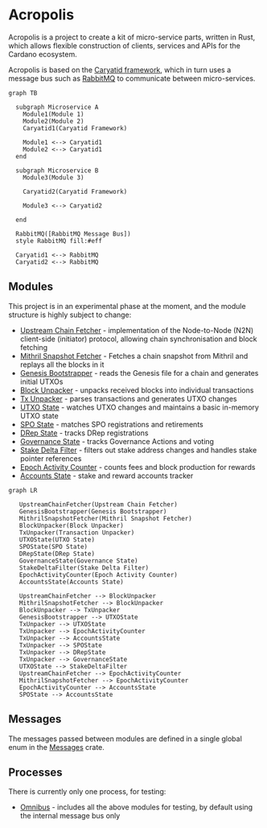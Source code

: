 # Acropolis

Acropolis is a project to create a kit of micro-service parts, written in
Rust, which allows flexible construction of clients, services and APIs for
the Cardano ecosystem.

Acropolis is based on the
[Caryatid framework](https://github.com/input-output-hk/caryatid),
which in turn uses a message bus such as [RabbitMQ](https://www.rabbitmq.com/)
to communicate between micro-services.

```mermaid
graph TB

  subgraph Microservice A
    Module1(Module 1)
    Module2(Module 2)
    Caryatid1(Caryatid Framework)

    Module1 <--> Caryatid1
    Module2 <--> Caryatid1
  end

  subgraph Microservice B
    Module3(Module 3)

    Caryatid2(Caryatid Framework)

    Module3 <--> Caryatid2

  end

  RabbitMQ([RabbitMQ Message Bus])
  style RabbitMQ fill:#eff

  Caryatid1 <--> RabbitMQ
  Caryatid2 <--> RabbitMQ
```

## Modules

This project is in an experimental phase at the moment, and the module
structure is highly subject to change:

* [Upstream Chain Fetcher](modules/upstream_chain_fetcher) -
  implementation of the Node-to-Node (N2N) client-side (initiator)
  protocol, allowing chain synchronisation and block fetching
* [Mithril Snapshot Fetcher](modules/mithril_snapshot_fetcher) -
  Fetches a chain snapshot from Mithril and replays all the blocks in it
* [Genesis Bootstrapper](modules/genesis_bootstrapper) - reads the Genesis
  file for a chain and generates initial UTXOs
* [Block Unpacker](modules/block_unpacker) - unpacks received blocks
  into individual transactions
* [Tx Unpacker](modules/tx_unpacker) - parses transactions and generates UTXO
  changes
* [UTXO State](modules/utxo_state) - watches UTXO changes and maintains a basic in-memory UTXO state
* [SPO State](modules/spo_state) - matches SPO registrations and retirements
* [DRep State](modules/drep_state) - tracks DRep registrations
* [Governance State](modules/governance_state) - tracks Governance Actions and voting
* [Stake Delta Filter](modules/stake_delta_filter) - filters out stake address changes and handles stake pointer references
* [Epoch Activity Counter](modules/epoch_activity_counter) - counts fees and block production for rewards
* [Accounts State](modules/accounts_state) - stake and reward accounts tracker

```mermaid
graph LR

   UpstreamChainFetcher(Upstream Chain Fetcher)
   GenesisBootstrapper(Genesis Bootstrapper)
   MithrilSnapshotFetcher(Mithril Snapshot Fetcher)
   BlockUnpacker(Block Unpacker)
   TxUnpacker(Transaction Unpacker)
   UTXOState(UTXO State)
   SPOState(SPO State)
   DRepState(DRep State)
   GovernanceState(Governance State)
   StakeDeltaFilter(Stake Delta Filter)
   EpochActivityCounter(Epoch Activity Counter)
   AccountsState(Accounts State)

   UpstreamChainFetcher --> BlockUnpacker
   MithrilSnapshotFetcher --> BlockUnpacker
   BlockUnpacker --> TxUnpacker
   GenesisBootstrapper --> UTXOState
   TxUnpacker --> UTXOState
   TxUnpacker --> EpochActivityCounter
   TxUnpacker --> AccountsState
   TxUnpacker --> SPOState
   TxUnpacker --> DRepState
   TxUnpacker --> GovernanceState
   UTXOState --> StakeDeltaFilter
   UpstreamChainFetcher --> EpochActivityCounter
   MithrilSnapshotFetcher --> EpochActivityCounter
   EpochActivityCounter --> AccountsState
   SPOState --> AccountsState
```

## Messages

The messages passed between modules are defined in a single global enum in
the [Messages](messages) crate.

## Processes

There is currently only one process, for testing:

* [Omnibus](processes/omnibus) - includes all the above modules for
  testing, by default using the internal message bus only

